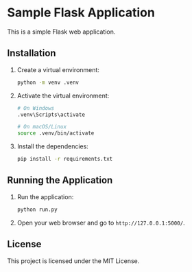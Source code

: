 # Sample Flask Application

This is a simple Flask web application.

## Installation

1. Create a virtual environment:
    ```bash
    python -m venv .venv
    ```

2. Activate the virtual environment:
    ```bash
    # On Windows
    .venv\Scripts\activate

    # On macOS/Linux
    source .venv/bin/activate
    ```

3. Install the dependencies:
    ```bash
    pip install -r requirements.txt
    ```

## Running the Application

1. Run the application:
    ```bash
    python run.py
    ```

2. Open your web browser and go to `http://127.0.0.1:5000/`.

## License

This project is licensed under the MIT License.
